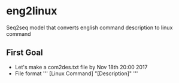 # eng2linux
Seq2seq model that converts english command description to linux command


## First Goal ##
- Let's make a com2des.txt file by  Nov 18th 20:00 2017 
- File format 
'''
    [Linux Command] "[Description]"
'''
